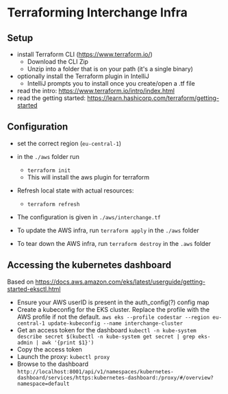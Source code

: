 # Terraforming Interchange Infra
## Setup
* install Terraform CLI (https://www.terraform.io/)
    * Download the CLI Zip
    * Unzip into a folder that is on your path (it's a single binary)
* optionally install the Terraform plugin in IntelliJ
    * IntelliJ prompts you to install once you create/open a .tf file
* read the intro: https://www.terraform.io/intro/index.html
* read the getting started: https://learn.hashicorp.com/terraform/getting-started

## Configuration
* set the correct region (`eu-central-1`)
* in the `./aws` folder run
    * `terraform init`
    * This will install the aws plugin for terraform
* Refresh local state with actual resources:
    * `terraform refresh`
    
* The configuration is given in `./aws/interchange.tf`
* To update the AWS infra, run `terraform apply` in the `./aws` folder
* To tear down the AWS infra, run `terraform destroy` in the `.aws` folder

## Accessing the kubernetes dashboard
Based on https://docs.aws.amazon.com/eks/latest/userguide/getting-started-eksctl.html

* Ensure your AWS userID is present in the auth_config(?) config map
* Create a kubeconfig for the EKS cluster. Replace the profile with the AWS profile if not the default.
    `aws eks --profile codestar --region eu-central-1 update-kubeconfig --name interchange-cluster`
* Get an access token for the dashboard
    `kubectl -n kube-system describe secret $(kubectl -n kube-system get secret | grep eks-admin | awk '{print $1}')`
* Copy the access token
* Launch the proxy:
    `kubectl proxy`
* Browse to the dashboard
    `http://localhost:8001/api/v1/namespaces/kubernetes-dashboard/services/https:kubernetes-dashboard:/proxy/#/overview?namespace=default`
  

